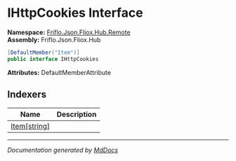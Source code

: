﻿<!--  
  <auto-generated>   
    The contents of this file were generated by a tool.  
    Changes to this file may be list if the file is regenerated  
  </auto-generated>   
-->

# IHttpCookies Interface

**Namespace:** [Friflo.Json.Fliox.Hub.Remote](../index.md)  
**Assembly:** Friflo.Json.Fliox.Hub

```csharp
[DefaultMember("Item")]
public interface IHttpCookies
```

**Attributes:** DefaultMemberAttribute

## Indexers

| Name                               | Description |
| ---------------------------------- | ----------- |
| [Item\[string\]](indexers/Item.md) |             |

___

*Documentation generated by [MdDocs](https://github.com/ap0llo/mddocs)*
